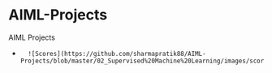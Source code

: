 # AIML-Projects
AIML Projects

* 
        ![Scores](https://github.com/sharmapratik88/AIML-Projects/blob/master/02_Supervised%20Machine%20Learning/images/scores.PNG)
